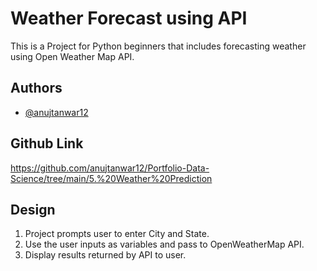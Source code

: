 
# Weather Forecast using API

This is a Project for Python beginners that includes forecasting weather using Open Weather Map API.

## Authors

- [@anujtanwar12](https://www.github.com/anujtanwar12)

## Github Link

https://github.com/anujtanwar12/Portfolio-Data-Science/tree/main/5.%20Weather%20Prediction


## Design

1. Project prompts user to enter City and State.
2. Use the user inputs as variables and pass to OpenWeatherMap API.
3. Display results returned by API to user.
